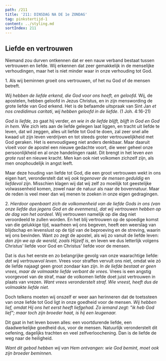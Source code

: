 ```yaml
---
path: /211
title: '211: DINSDAG NA DE 1e ZONDAG'
tag: pinkstertijd-1
content: ../styling.md
sortIndex: 211
---
```


## Liefde en vertrouwen

Niemand zou durven ontkennen dat er een nauw verband bestaat tussen vertrouwen en liefde. Wij erkennen dat zeer gemakkelijk in de menselijke verhoudingen, maar het is niet minder waar in onze verhouding tot God.

1\. Als wij beminnen groeit ons vertrouwen, of het nu God of de mensen betreft.

_Wij hebben de liefde erkend, die God voor ons heeft, en geloofd._ Wij, de apostelen, hebben geloofd in Jezus Christus, en in zijn menswording de grote liefde van God erkend. Het is de befaamde uitspraak van Sint Jan _et nos credidimus caritati_, _wij hebben geloofd in de liefde_. (1 Joh. 4:16-21)

_God is liefde,_ zo gaat hij verder, _en wie in de liefde blijft, blijft in God en God in hem._ Wie zich iets aan de liefde gelegen laat liggen, en tracht uit liefde te leven, dat wil zeggen, alles uit liefde tot God te doen, zal zeer snel alle kwaad uit zijn leven verdrijven en tot steeds groter vertrouwelijkheid met God geraken. Het is eenvoudigweg niet anders denkbaar. Maar daaruit vloeit voor de apostel een nieuwe gedachte voort, die weer geheel onze persoonlijkheid en al onze handelingen raakt. Dit brengt in het leven _een grote rust_ en nieuwe kracht. Men kan ook niet volkomen zichzelf zijn, als men onophoudelijk in angst leeft.

Maar deze houding van liefde tot God, die een groot vertrouwen wekt in ons eigen hart, veronderstelt dat wij _ook tegenover de mensen geduldig_ en _liefdevol_ zijn. Misschien klagen wij dat wij zelf zo moeilijk tot geestelijke volwassenheid komen, zowel naar de natuur als naar de bovennatuur. Maar de reden is veel meer dan wij menen te zoeken in onze eigen gedragingen.

2\. _Hierdoor openbaart zich de volkomenheid van de liefde Gods in ons (van onze liefde dus jegens God en de evenmens), dat wij vertrouwen hebben op de dag van het oordeel._ Wij vertrouwen namelijk op die dag niet veroordeeld te zullen worden. En het blij vertrouwen op de spoedige komst van die gelukkige tijd, waarheen wij ons begeven, heeft een weerslag van blijdschap en levenslust op de tijd van de beproeving en de streving, waarin wij ons bevinden. Want zo zegt de apostel, als wij zo vanuit de liefde leven: _dan zijn we op de wereld, zoals Hijzelf is_, en leven we dus letterlijk volgens Christus' liefde voor God en Christus' liefde voor de mensen.

Dat is dus het eerste en zo belangrijke gevolg van onze waarachtige liefde: _dat wij vertrouwvol leven_. Vrees voor straffen vervult ons niet, omdat wie zó de liefde najaagt geen groot zondaar kan zijn. _In de liefde bestaat er geen vrees, maar de volmaakte liefde verbant de vrees._ Vrees is een angstig voorgevoel van de straf, maar de volkomen liefde doet juist vertrouwen in plaats van vrezen. _Want vrees veronderstelt straf. Wie vreest, heeft dus de volmaakte liefde niet._

Doch telkens moeten wij onszelf er weer aan herinneren dat de toetssteen van onze liefde tot God ligt in onze goedheid voor de mensen. _Wij hebben lief, omdat Hij ons het eerst heeft liefgehad. Zo iemand zegt: "ik heb God lief"; maar toch zijn broeder haat, is hij een leugenaar._

Dit gaat in het leven boven alles: een voortdurende liefde, een daadwerkelijke goedheid dus, voor de mensen. Natuurlijk veronderstelt dit oefening, dagelijks trachten en veel zelfverloochening. Dan is de liefde de weg naar de heiligheid.

_Want dit gebod hebben wij van Hem ontvangen: wie God bemint, moet ook zijn broeder beminnen._
